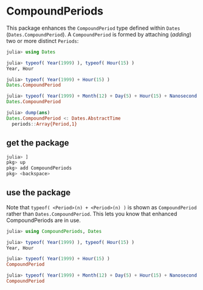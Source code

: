 # CompoundPeriods

This package enhances the `CompoundPeriod` type defined within `Dates` (`Dates.CompoundPeriod`).  A `CompoundPeriod` is formed by attaching (_adding_) two or more distinct `Periods`:
```julia
julia> using Dates

julia> typeof( Year(1999) ), typeof( Hour(15) )
Year, Hour

julia> typeof( Year(1999) + Hour(15) )
Dates.CompoundPeriod

julia> typeof( Year(1999) + Month(12) + Day(5) + Hour(15) + Nanosecond(25) )
Dates.CompoundPeriod

julia> dump(ans)
Dates.CompoundPeriod <: Dates.AbstractTime
  periods::Array{Period,1}

````

## get the package

```julia
julia> ]
pkg> up
pkg> add CompoundPeriods
pkg> <backspace>
```

## use the package

Note that `typeof( <Period>(n) + <Period>(n) )` is shown as `CompoundPeriod` rather than `Dates.CompoundPeriod`.
This lets you know that enhanced CompoundPeriods are in use.

```julia
julia> using CompoundPeriods, Dates

julia> typeof( Year(1999) ), typeof( Hour(15) )
Year, Hour

julia> typeof( Year(1999) + Hour(15) )
CompoundPeriod

julia> typeof( Year(1999) + Month(12) + Day(5) + Hour(15) + Nanosecond(25) )
CompoundPeriod
```
